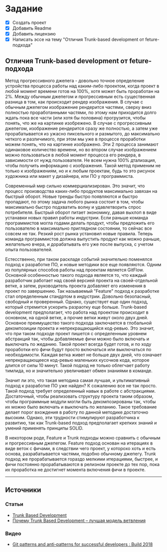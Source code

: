 # Задание

- [X] Создать проект
- [X] Добавить Readme
- [X] Добавить лицензию
- [X] Написать эссе на тему "Отличия Trunk-based development от feture-подхода"

## Отличия Trunk-based development от feture-подхода

Метод прогрессивного джепега - довольно точное определение устройства процесса работы над каким-либо проектом, когда проект в любой момент времени готов на 100%, хотя может быть проработан на 2%. Между обычным джепегом и прогрессивным есть существенная разница в том, как происходит рендер изображения. В случае с обычным джепегом изображение рендерится частями, сверху вниз полностью проработанными частями, по этому нам приходится долго ждать пока все части (или хотя бы половина) прогрузится, чтобы понять, что же на картинке изобрежено. В случае с прогрессивным джепегом, изображение рендерится сразу же полностью, а затем уже прорабатывается из ужасно пиксельного и размытого, до максимально четкого и различимого, при этом мы уже в процессе проработки можем понять, что на картинке изображено. Эти 2 процесса занимают одинаковое количество времени, но во втором случае изображением можно пользоваться в любой момент процесса его рендера, в зависимости от нужд пользователя. Не всем нужна 100% дтализация, чтобы получить информацию с изображения. Такой метод применим не только к изображениям, но и к любым проектам, будь то это рисунок художника или макет у дизайнера, или ПО у программиста. 

Современный мир сильно коммерциализирован. Это значит, что процесс производства каких-либо продуктов максимально завязан на быстрый оборот. Новые тренды быстро появляются и быстро пропадают, по этому задача любого рынка состоит в том, чтобы максимально быстро подхватить волну и удавлетворить спрос потребителя. Быстрый оборот питает экономику, давая выхлоп в виде устанавки новых правил работы индустрии. Если раньше команда программистов могла годами делать продукт, чтобы предложить его пользователю в максимально приглядном состоянии, то сейчас все совсем не так. Резкий рост рынка установил новые правила. Теперь команда программистов должна выпустить продукт как можно раньше, желательно вчера, и дорабатывать его уже после выпуска, с учетом опыта пользователей.

Естесственно, при таком раскладе событий значительно поменялся подход к разработке ПО, и новые методики все еще появляются. Одним из популярных способов работы над проектам является GitFlow. Основной особенностью такого подхода является то, что каждый разработчик работает над своей версией проекта на своей-отдельной ветке, а затем, руководитель проекта добавляет его изменения в проект по завершению. Так называемый "Feature" подход к разработке стал определенным стандртом в индустрии. Довольно безопасный, свободный и проверенный. Однако, существует еще один подход, который стремится ускорить разраотку еще больше. Trunk-based development предполагает, что работа над проектом происходит в основном, на одной ветке, а прочие ветки живут около двух дней. Основное преимущество такого подхода заключается в глобальной декомпозиции проекта и непрекращающийся код-ревью. Это значит, что при таком подходе проект пишется с определенным уровнем абстракций так, чтобы добавляемые фичи можно было включать и выключать по жеданию. Такой проект всегда будет готов, и по ходу проработки его фичи будут просто включаться или выключаться по необходимости. Каждая ветка живет не больше двух дней, что означает непрекращающееся код-ревью маленьких кусочков кода, которое длится от силы 10 минут. Такой подход не только облегчает работу тимлида, но и значительно увеличивает обмен знаниями в команде.

Значит ли это, что такая методика самая лучшая, и ультимативный подход к разработке ПО уже найден? К сожалению все не так просто. Такой подход требует определенный навык в работе с абстракциями. Достаточный, чтобы реализовать структуру проекта таким образом, чтобы программные модули могли быть декомпозированы так, чтобы их можно было включать и выключать по желанию. Такое требование делает порог вхождения в работу по данной методике достаточно высоким. Однако, эти трудности стимулируют разработчика к развитию, так как Trunk-based подход предполагает крепких знаний и умений применять принципы SOLID.  

В некотором роде, Feature и Trunk подходы можно сравнить с обычным и прогрессивным джепегом. Feature подход основан на итерациях в виде веток с фичами, в следствии чего проект, у которохо хоть и есть основа, разрабатывается частями, подобно обычному джепегу. Trunk подход же прорабатывается гораздо мелкими итерациями, быстрее, и фичи постоянно прорабатываются в релизном проекте до тех пор, пока их проработка не достигнет момента включения фичи в проекте. 

---

## Источники
### Статьи
- [Trunk Based Development](https://trunkbaseddevelopment.com)
- [Почему Trunk Based Development – лучшая модель ветвления](https://habr.com/ru/post/519314/)

### Видео
- [Git patterns and anti-patterns for successful developers : Build 2018](https://youtu.be/ykZbBD-CmP8)

